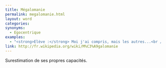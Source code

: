 ```yaml
---
title: Mégalomanie
permalink: megalomanie.html
layout: word
categories:
synonyms:
  - Egocentrique
examples:
  - "<strong>Elève :</strong> Moi j'ai compris, mais les autres...<br /><strong>Prof :</strong> Mais quelle mégalomanie exacerbée !"
link: http://fr.wikipedia.org/wiki/M%C3%A9galomanie
---
```


Surestimation de ses propres capacités.

